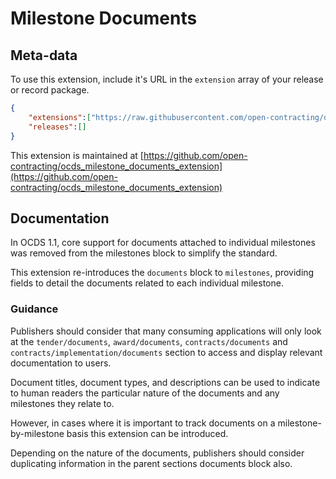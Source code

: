 # Milestone Documents

## Meta-data

To use this extension, include it's URL in the ```extension``` array of your release or record package. 

```json
{
    "extensions":["https://raw.githubusercontent.com/open-contracting/ocds_milestone_documents_extension/v1.1/extension.json"],
    "releases":[]
}
```

This extension is maintained at [https://github.com/open-contracting/ocds_milestone_documents_extension](https://github.com/open-contracting/ocds_milestone_documents_extension)

## Documentation

In OCDS 1.1, core support for documents attached to individual milestones was removed from the milestones block to simplify the standard.

This extension re-introduces the ```documents``` block to ```milestones```, providing fields to detail the documents related to each individual milestone.

### Guidance

Publishers should consider that many consuming applications will only look at the ```tender/documents```, ```award/documents```, ```contracts/documents``` and ```contracts/implementation/documents``` section to access and display relevant documentation to users. 

Document titles, document types, and descriptions can be used to indicate to human readers the particular nature of the documents and any milestones they relate to.

However, in cases where it is important to track documents on a milestone-by-milestone basis this extension can be introduced. 

Depending on the nature of the documents, publishers should consider duplicating information in the parent sections documents block also. 

